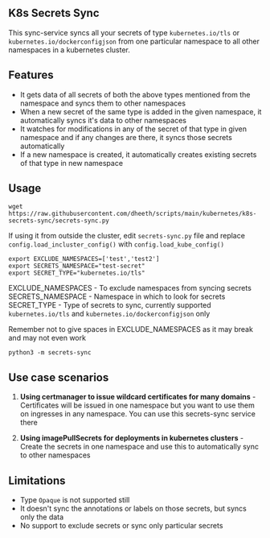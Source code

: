 ## K8s Secrets Sync

This sync-service syncs all your secrets of type `kubernetes.io/tls` or `kubernetes.io/dockerconfigjson` from one particular namespace to all other namespaces in a kubernetes cluster.

## Features

- It gets data of all secrets of both the above types mentioned from the namespace and syncs them to other namespaces
- When a new secret of the same type is added in the given namespace, it automatically syncs it's data to other namespaces
- It watches for modifications in any of the secret of that type in given namespace and if any changes are there, it syncs those secrets automatically
- If a new namespace is created, it automatically creates existing secrets of that type in new namespace

## Usage
```
wget https://raw.githubusercontent.com/dheeth/scripts/main/kubernetes/k8s-secrets-sync/secrets-sync.py
```
If using it from outside the cluster, edit `secrets-sync.py` file and replace `config.load_incluster_config()` with `config.load_kube_config()`
```
export EXCLUDE_NAMESPACES=['test','test2']
export SECRETS_NAMESPACE="test-secret"
export SECRET_TYPE="kubernetes.io/tls"
```
EXCLUDE_NAMESPACES - To exclude namespaces from syncing secrets
SECRETS_NAMESPACE - Namespace in which to look for secrets
SECRET_TYPE - Type of secrets to sync, currently supported `kubernetes.io/tls` and `kubernetes.io/dockerconfigjson` only

Remember not to give spaces in EXCLUDE_NAMESPACES as it may break and may not even work
```
python3 -m secrets-sync
```

## Use case scenarios

1. **Using certmanager to issue wildcard certificates for many domains** - Certificates will be issued in one namespace but you want to use them on ingresses in any namespace. You can use this secrets-sync service there

2. **Using imagePullSecrets for deployments in kubernetes clusters** - Create the secrets in one namespace and use this to automatically sync to other namespaces

## Limitations

- Type `Opaque` is not supported still
- It doesn't sync the annotations or labels on those secrets, but syncs only the data
- No support to exclude secrets or sync only particular secrets
